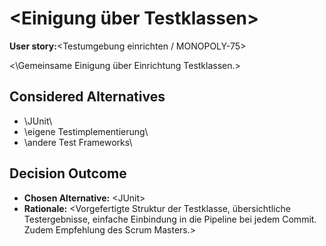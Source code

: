 # \<Einigung über Testklassen\>

**User story:**\<Testumgebung einrichten / MONOPOLY-75\>

<\Gemeinsame Einigung über Einrichtung Testklassen.\>

## Considered Alternatives

* \JUnit\
* \eigene Testimplementierung\
* \andere Test Frameworks\

## Decision Outcome

* **Chosen Alternative:** \<JUnit\>
* **Rationale:** \<Vorgefertigte Struktur der Testklasse, übersichtliche Testergebnisse, einfache Einbindung in die Pipeline bei jedem Commit. Zudem Empfehlung des Scrum Masters.\>
